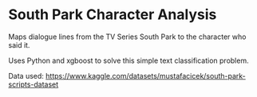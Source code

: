 # South Park Character Analysis

Maps dialogue lines from the TV Series South Park to the character who said it.

Uses Python and xgboost to solve this simple text classification problem.

Data used: https://www.kaggle.com/datasets/mustafacicek/south-park-scripts-dataset
